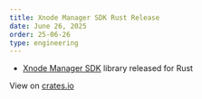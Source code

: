 ```yaml
---
title: Xnode Manager SDK Rust Release
date: June 26, 2025
order: 25-06-26
type: engineering
---
```


- [Xnode Manager SDK](https://github.com/Openmesh-Network/xnode-manager-sdk) library released for Rust

View on [crates.io](https://crates.io/crates/xnode-manager-sdk)
